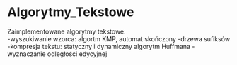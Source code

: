 # Algorytmy_Tekstowe
Zaimplementowane algorytmy tekstowe:  
-wyszukiwanie wzorca: algortm KMP, automat skończony
-drzewa sufiksów
-kompresja tekstu: statyczny i dynamiczny algorytm Huffmana
-wyznaczanie odległości edycyjnej
